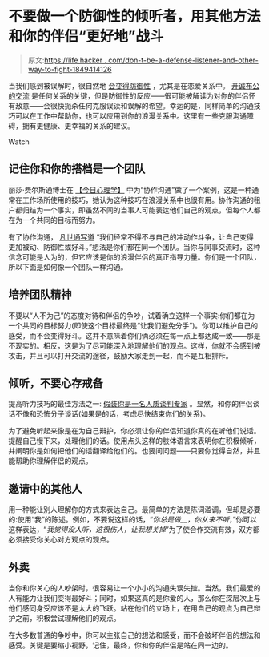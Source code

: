 # 不要做一个防御性的倾听者，用其他方法和你的伴侣“更好地”战斗

> 原文:[https://life hacker . com/don-t-be-a-defense-listener-and-other-way-to-fight-1849414126](https://lifehacker.com/don-t-be-a-defensive-listener-and-other-ways-to-fight-1849414126)

当我们感到被误解时，很自然地 [会变得防御性](https://lifehacker.com/what-to-say-when-someone-is-getting-defensive-1847822729) ，尤其是在恋爱关系中。 [开诚布公的交流](https://lifehacker.com/top-10-ways-to-improve-your-communication-skills-1590488550) 是任何关系的关键，但是防御性的反应——很可能被解读为对你的伴侣怀有敌意——会很快扼杀任何克服误读和误解的希望。幸运的是，同样简单的沟通技巧可以在工作中帮助你，也可以应用到你的浪漫关系中。这里有一些克服沟通障碍，拥有更健康、更幸福的关系的建议。

Watch

## 记住你和你的搭档是一个团队

丽莎·费尔斯通博士在 [【今日心理学】](https://www.psychologytoday.com/us/blog/compassion-matters/202207/want-better-relationship-try-collaborative-communication) 中为“协作沟通”做了一个案例，这是一种通常在工作场所使用的技巧，她认为这种技巧在浪漫关系中也很有用。协作沟通的租户都归结为一个事实，即虽然不同的当事人可能表达他们自己的观点，但每个人都在为一个共同的目标而努力。

有了协作沟通， [凡世通写道](https://www.psychologytoday.com/us/blog/compassion-matters/202207/want-better-relationship-try-collaborative-communication) “我们经常不得不与自己的冲动作斗争，让自己变得更加被动、防御性或好斗。”想法是你们都在同一个团队。当你与同事交流时，这种信念可能是人为的，但它应该是你的浪漫伴侣的真正指导力量。你们是一个团队，所以下面是如何像一个团队一样沟通。

## 培养团队精神

不要以“人不为己”的态度对待和伴侣的争吵，试着确立这样一个事实:你们都在为一个共同的目标努力(即使这个目标最终是“让我们避免分手”)。你可以维护自己的感受，而不会变得好斗。这并不意味着你们俩必须在每一点上都达成一致——那是不现实的。相反，这是为了尽可能深入地理解他们的观点。这样，你就不会感到被攻击，并且可以打开交流的途径，鼓励大家走到一起，而不是互相排斥。

## **倾听，不要心存戒备**

提高听力技巧的最佳方法之一: [假装你是一名人质谈判专家](https://lifehacker.com/how-to-listen-like-a-hostage-negotiator-1831640795) 。显然，和你的伴侣谈话不像和恐怖分子谈话(如果是的话，考虑尽快结束你们的关系)。

为了避免听起来像是在为自己辩护，你必须让你的伴侣知道你真的在听他们说话。提醒自己慢下来，处理他们的话。使用点头这样的肢体语言来表明你在积极倾听，并阐明你是如何把他们的话翻译给他们的。也要问问题——只要你觉得自然，并且能帮助你理解伴侣的观点。

## **邀请**中的其他人

用一种能让别人理解你的方式来表达自己。最简单的方法是陈词滥调，但却是必要的:使用“我”的陈述。例如，不要说这样的话，“*你总是做__，你从来不听*，”你可以这样表达，“*我觉得没人听，这很伤人，让我想关掉*”为了使合作交流有效，双方都必须接受你关心对方观点的观点。

## 外卖

当你和你关心的人吵架时，很容易让一个小小的沟通失误失控。当然，我们最爱的人有能力让我们变得最好斗；同时，如果这真的是你爱的人，那么你在深层次上与他们感同身受应该不是太大的飞跃。站在他们的立场上，在用自己的观点为自己辩护之前，积极尝试理解他们的观点。

在大多数普通的争吵中，你可以主张自己的想法和感受，而不会破坏伴侣的想法和感受。关键是要缩小视野，记住，最终，你和你的伴侣是站在同一边的。